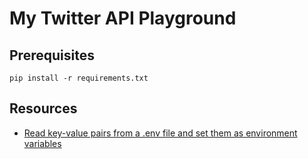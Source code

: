 # My Twitter API Playground

## Prerequisites

```console
pip install -r requirements.txt
```

## Resources

- [Read key-value pairs from a .env file and set them as environment variables](https://github.com/theskumar/python-dotenv)


